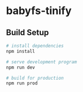 # babyfs-tinify

> 

## Build Setup

``` bash
# install dependencies
npm install

# serve development program
npm run dev

# build for production
npm run prod
```

